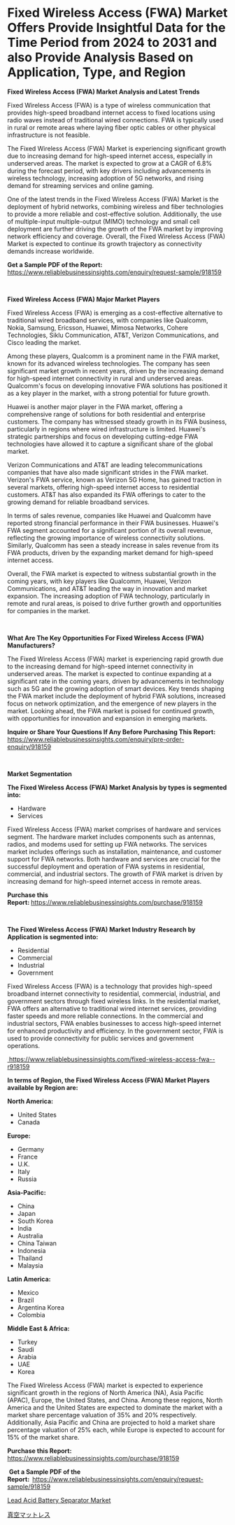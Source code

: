<p><h1>Fixed Wireless Access (FWA) Market Offers Provide Insightful Data for the Time Period from 2024 to 2031 and also Provide Analysis Based on Application, Type, and Region</h1></p><p><strong>Fixed Wireless Access (FWA) Market Analysis and Latest Trends</strong></p>
<p><p>Fixed Wireless Access (FWA) is a type of wireless communication that provides high-speed broadband internet access to fixed locations using radio waves instead of traditional wired connections. FWA is typically used in rural or remote areas where laying fiber optic cables or other physical infrastructure is not feasible.</p><p>The Fixed Wireless Access (FWA) Market is experiencing significant growth due to increasing demand for high-speed internet access, especially in underserved areas. The market is expected to grow at a CAGR of 6.8% during the forecast period, with key drivers including advancements in wireless technology, increasing adoption of 5G networks, and rising demand for streaming services and online gaming.</p><p>One of the latest trends in the Fixed Wireless Access (FWA) Market is the deployment of hybrid networks, combining wireless and fiber technologies to provide a more reliable and cost-effective solution. Additionally, the use of multiple-input multiple-output (MIMO) technology and small cell deployment are further driving the growth of the FWA market by improving network efficiency and coverage. Overall, the Fixed Wireless Access (FWA) Market is expected to continue its growth trajectory as connectivity demands increase worldwide.</p></p>
<p><strong>Get a Sample PDF of the Report:&nbsp;</strong> <a href="https://www.reliablebusinessinsights.com/enquiry/request-sample/918159">https://www.reliablebusinessinsights.com/enquiry/request-sample/918159</a></p>
<p>&nbsp;</p>
<p><strong>Fixed Wireless Access (FWA) Major Market Players</strong></p>
<p><p>Fixed Wireless Access (FWA) is emerging as a cost-effective alternative to traditional wired broadband services, with companies like Qualcomm, Nokia, Samsung, Ericsson, Huawei, Mimosa Networks, Cohere Technologies, Siklu Communication, AT&T, Verizon Communications, and Cisco leading the market.</p><p>Among these players, Qualcomm is a prominent name in the FWA market, known for its advanced wireless technologies. The company has seen significant market growth in recent years, driven by the increasing demand for high-speed internet connectivity in rural and underserved areas. Qualcomm's focus on developing innovative FWA solutions has positioned it as a key player in the market, with a strong potential for future growth.</p><p>Huawei is another major player in the FWA market, offering a comprehensive range of solutions for both residential and enterprise customers. The company has witnessed steady growth in its FWA business, particularly in regions where wired infrastructure is limited. Huawei's strategic partnerships and focus on developing cutting-edge FWA technologies have allowed it to capture a significant share of the global market.</p><p>Verizon Communications and AT&T are leading telecommunications companies that have also made significant strides in the FWA market. Verizon's FWA service, known as Verizon 5G Home, has gained traction in several markets, offering high-speed internet access to residential customers. AT&T has also expanded its FWA offerings to cater to the growing demand for reliable broadband services.</p><p>In terms of sales revenue, companies like Huawei and Qualcomm have reported strong financial performance in their FWA businesses. Huawei's FWA segment accounted for a significant portion of its overall revenue, reflecting the growing importance of wireless connectivity solutions. Similarly, Qualcomm has seen a steady increase in sales revenue from its FWA products, driven by the expanding market demand for high-speed internet access.</p><p>Overall, the FWA market is expected to witness substantial growth in the coming years, with key players like Qualcomm, Huawei, Verizon Communications, and AT&T leading the way in innovation and market expansion. The increasing adoption of FWA technology, particularly in remote and rural areas, is poised to drive further growth and opportunities for companies in the market.</p></p>
<p>&nbsp;</p>
<p><strong>What Are The Key Opportunities For Fixed Wireless Access (FWA) Manufacturers?</strong></p>
<p><p>The Fixed Wireless Access (FWA) market is experiencing rapid growth due to the increasing demand for high-speed internet connectivity in underserved areas. The market is expected to continue expanding at a significant rate in the coming years, driven by advancements in technology such as 5G and the growing adoption of smart devices. Key trends shaping the FWA market include the deployment of hybrid FWA solutions, increased focus on network optimization, and the emergence of new players in the market. Looking ahead, the FWA market is poised for continued growth, with opportunities for innovation and expansion in emerging markets.</p></p>
<p><strong>Inquire or Share Your Questions If Any Before Purchasing This Report:</strong> <a href="https://www.reliablebusinessinsights.com/enquiry/pre-order-enquiry/918159">https://www.reliablebusinessinsights.com/enquiry/pre-order-enquiry/918159</a></p>
<p>&nbsp;</p>
<p><strong>Market Segmentation</strong></p>
<p><strong>The Fixed Wireless Access (FWA) Market Analysis by types is segmented into:</strong></p>
<p><ul><li>Hardware</li><li>Services</li></ul></p>
<p><p>Fixed Wireless Access (FWA) market comprises of hardware and services segment. The hardware market includes components such as antennas, radios, and modems used for setting up FWA networks. The services market includes offerings such as installation, maintenance, and customer support for FWA networks. Both hardware and services are crucial for the successful deployment and operation of FWA systems in residential, commercial, and industrial sectors. The growth of FWA market is driven by increasing demand for high-speed internet access in remote areas.</p></p>
<p><strong>Purchase this Report:&nbsp;</strong><a href="https://www.reliablebusinessinsights.com/purchase/918159">https://www.reliablebusinessinsights.com/purchase/918159</a></p>
<p>&nbsp;</p>
<p><strong>The Fixed Wireless Access (FWA) Market Industry Research by Application is segmented into:</strong></p>
<p><ul><li>Residential</li><li>Commercial</li><li>Industrial</li><li>Government</li></ul></p>
<p><p>Fixed Wireless Access (FWA) is a technology that provides high-speed broadband internet connectivity to residential, commercial, industrial, and government sectors through fixed wireless links. In the residential market, FWA offers an alternative to traditional wired internet services, providing faster speeds and more reliable connections. In the commercial and industrial sectors, FWA enables businesses to access high-speed internet for enhanced productivity and efficiency. In the government sector, FWA is used to provide connectivity for public services and government operations.</p></p>
<p><a href="https://www.reliablebusinessinsights.com/fixed-wireless-access-fwa--r918159">&nbsp;https://www.reliablebusinessinsights.com/fixed-wireless-access-fwa--r918159</a></p>
<p><strong>In terms of Region, the Fixed Wireless Access (FWA) Market Players available by Region are:</strong></p>
<p>
    <p> <strong> North America: </strong>
        <ul>
            <li>United States</li>
            <li>Canada</li>
        </ul>
        </p> 
    <p> <strong> Europe: </strong>
        <ul>
            <li>Germany</li>
            <li>France</li>
            <li>U.K.</li>
            <li>Italy</li>
            <li>Russia</li>
        </ul>
        </p> 
    <p> <strong> Asia-Pacific: </strong>
        <ul>
            <li>China</li>
            <li>Japan</li>
            <li>South Korea</li>
            <li>India</li>
            <li>Australia</li>
            <li>China Taiwan</li>
            <li>Indonesia</li>
            <li>Thailand</li>
            <li>Malaysia</li>
        </ul>
        </p> 
    <p> <strong> Latin America: </strong>
        <ul>
            <li>Mexico</li>
            <li>Brazil</li>
            <li>Argentina Korea</li>
            <li>Colombia</li>
        </ul>
        </p> 
    <p> <strong> Middle East & Africa: </strong>
        <ul>
            <li>Turkey</li>
            <li>Saudi</li>
            <li>Arabia</li>
            <li>UAE</li>
            <li>Korea</li>
        </ul>
    </p>
    </p>
<p><p>The Fixed Wireless Access (FWA) market is expected to experience significant growth in the regions of North America (NA), Asia Pacific (APAC), Europe, the United States, and China. Among these regions, North America and the United States are expected to dominate the market with a market share percentage valuation of 35% and 20% respectively. Additionally, Asia Pacific and China are projected to hold a market share percentage valuation of 25% each, while Europe is expected to account for 15% of the market share.</p></p>
<p><strong>Purchase this Report: </strong><a href="https://www.reliablebusinessinsights.com/purchase/918159">https://www.reliablebusinessinsights.com/purchase/918159</a></p>
<p>&nbsp;<strong>Get a Sample PDF of the Report:&nbsp;&nbsp;</strong><a href="https://www.reliablebusinessinsights.com/enquiry/request-sample/918159">https://www.reliablebusinessinsights.com/enquiry/request-sample/918159</a></p>
<p><strong></strong></p>
<p><p><a href="https://github.com/sofayahoo2023/Market-Research-Report-List-5/blob/main/lead-acid-battery-separator-market.md">Lead Acid Battery Separator Market</a></p><p><a href="https://github.com/JanickJohns/Market-Research-Report-List-1/blob/main/1461472151673.md">真空マットレス</a></p></p>